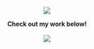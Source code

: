 <p align="center">
  <a href="https://https://github.com/gitasep">
    <img src="https://github-readme-stats.vercel.app/api?username=gitasep&title_color=222&text_color=777">
  </a>
</p>

<p align="center">
  <strong>Check out my work below!</strong>
  <br><br>
  <a href="https://badges.pufler.dev">
    <img src="https://badges.pufler.dev/commits/daily/cho2?style=flat-square&color=black&logo=github">
  </a>
</p>
